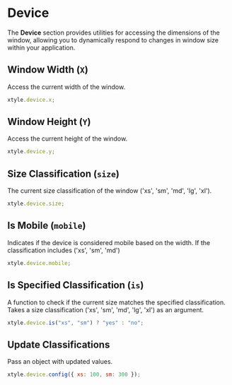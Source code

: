 # Device

The **Device** section provides utilities for accessing the dimensions of the window, allowing you to dynamically respond to changes in window size within your application.

## Window Width (**`X`**)

Access the current width of the window.

```js
xtyle.device.x;
```

## Window Height (**`Y`**)

Access the current height of the window.

```js
xtyle.device.y;
```

## Size Classification (**`size`**)

The current size classification of the window ('xs', 'sm', 'md', 'lg', 'xl').

```js
xtyle.device.size;
```

## Is Mobile (**`mobile`**)

Indicates if the device is considered mobile based on the width.
If the classification includes ('xs', 'sm', 'md')

```js
xtyle.device.mobile;
```

## Is Specified Classification (**`is`**)

A function to check if the current size matches the specified classification.
Takes a size classification ('xs', 'sm', 'md', 'lg', 'xl') as an argument.

```js
xtyle.device.is("xs", "sm") ? "yes" : "no";
```

## Update Classifications

Pass an object with updated values.

```js
xtyle.device.config({ xs: 100, sm: 300 });
```
